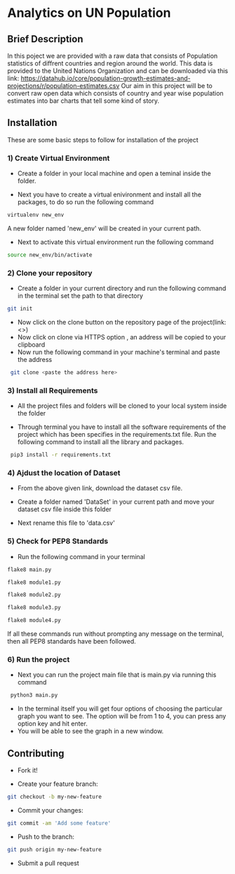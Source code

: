 # Analytics on UN Population

## Brief Description

In this poject we are provided with a raw data that consists of Population statistics of diffrent countries and region around the world. This data is provided to the United Nations Organization and can be downloaded via this link: <https://datahub.io/core/population-growth-estimates-and-projections/r/population-estimates.csv> Our aim in this project will be to convert raw open data which consists of  country and year wise population estimates  into bar charts that tell some kind of story.

## Installation

These are some basic steps to follow for installation of the project

### 1) Create Virtual Environment

* Create a folder in your local machine and open a teminal inside the folder.

* Next you have to create a virtual enivironment and install all the packages, to do so run the following command

```bash
virtualenv new_env
```

A new folder named 'new_env' will be created in your current path.

* Next to activate this virtual environment run the following command

```bash
source new_env/bin/activate
```

### 2) Clone your repository

* Create a folder in your current directory and run the following command in the terminal set the path to that directory

```bash
git init
```

* Now click on the clone button on the repository page of the project(link: <>)
* Now click on clone via HTTPS option , an address will be copied to your clipboard
* Now run the following command in your machine's terminal and paste the address

```bash
 git clone <paste the address here>
```

### 3) Install all Requirements

* All the project files and folders will be cloned to your local system inside the folder

* Through terminal you have to install all the software requirements of the project which has been specifies in the requirements.txt file.
Run the following command to install all the library and packages.

```bash
 pip3 install -r requirements.txt
```

### 4) Ajdust the location of Dataset

* From the above given link, download the dataset csv file.

* Create a folder named 'DataSet' in your current path and move your dataset csv file inside this folder

* Next rename this file to 'data.csv'

### 5) Check for PEP8 Standards

* Run the following command in your terminal

```bash
flake8 main.py

flake8 module1.py

flake8 module2.py

flake8 module3.py

flake8 module4.py
```

If all these commands run without prompting any message on the terminal, then all PEP8 standards have been followed.

### 6) Run the project

* Next you can run the project main file that is main.py via running this command

```bash
 python3 main.py
```

* In the terminal itself you will get four options of choosing the particular graph you want to see. The option will be from 1 to 4, you can press any option key and hit enter.
* You will be able to see the graph in a new window.

## Contributing

* Fork it!

* Create your feature branch:

```bash
git checkout -b my-new-feature
```

* Commit your changes:

```bash
git commit -am 'Add some feature'
```

* Push to the branch:

```bash
git push origin my-new-feature
```

* Submit a pull request
